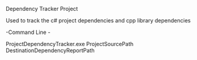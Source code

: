 Dependency Tracker Project

Used to track the c# project dependencies and cpp library dependencies

-Command Line -

ProjectDependencyTracker.exe ProjectSourcePath DestinationDependencyReportPath